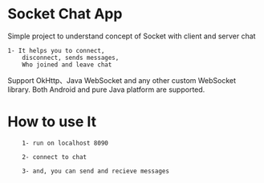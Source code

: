 
# Socket Chat App

Simple project to understand concept of Socket with client and server chat

    1- It helps you to connect,
        disconnect, sends messages,
        Who joined and leave chat

Support OkHttp、Java WebSocket and any other custom WebSocket library.
Both Android and pure Java platform are supported.

# How to use It

        1- run on localhost 8090

        2- connect to chat

        3- and, you can send and recieve messages
